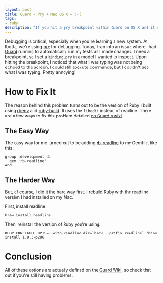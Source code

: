```yaml
---
layout: post
title: Guard + Pry + Mac OS X = :-(
tags:
- ruby
description: "If you hit a pry breakpoint within Guard on OS X and it's eating your characters, here's how you fix it."
---
```


Debugging is critical, especially when you're learning a new system. At Ibotta, we're using [pry](http://pryrepl.org/) for debugging. Today, I ran into an issue where I had [Guard](https://github.com/guard/guard) running to automatically run my tests as I made changes. I need a breakpoint, so I set a ```binding.pry``` in a model I wanted to inspect. Upon hitting the breakpoint, I noticed that what I was typing was not being echoed to the screen. I could still execute commands, but I couldn't see what I was typing. Pretty annoying!

# How to Fix It
The reason behind this problem turns out to be the version of Ruby I built using [rbenv](https://github.com/sstephenson/rbenv) and [ruby-build](https://github.com/sstephenson/ruby-build). It uses the ```libedit``` instead of readline. There are a few ways to fix this problem detailed [on Guard's wiki](https://github.com/guard/guard/wiki/Add-Readline-support-to-Ruby-on-Mac-OS-X).

## The Easy Way
The easy way for me turned out to be adding [rb-readline](https://github.com/luislavena/rb-readline) to my Gemfile, like this:

    group :development do
      gem 'rb-readline'
    end

## The Harder Way
But, of course, I did it the hard way first. I rebuild Ruby with the readline version I had installed on my Mac.

First, install readline:  

    brew install readline

Then, reinstall the version of Ruby you're using:  

    RUBY_CONFIGURE_OPTS=--with-readline-dir=`brew --prefix readline` rbenv install 1.9.3-p286

# Conclusion
All of these options are actually defined on the [Guard Wiki](https://github.com/guard/guard/wiki/Add-Readline-support-to-Ruby-on-Mac-OS-X), so check that out if you're still having problems.
